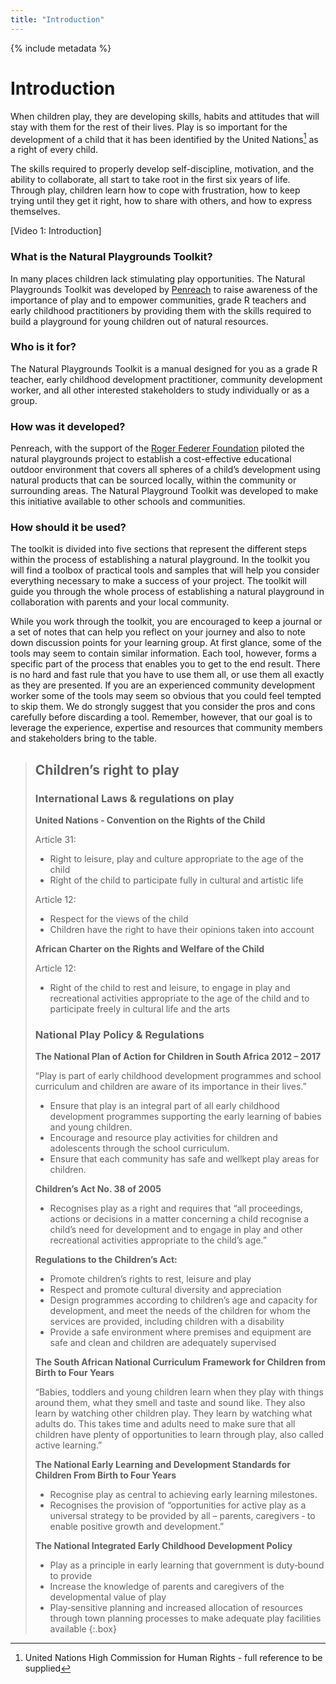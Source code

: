 ```yaml
---
title: "Introduction"
---
```


{% include metadata %}

# Introduction

When children play, they are developing skills, habits and attitudes that will stay with them for the rest of their lives. Play is so important for the development of a child that it has been identified by the United Nations[^1] as a right of every child.

[^1]: United Nations High Commission for Human Rights - full reference to be supplied

The skills required to properly develop self-discipline, motivation, and the ability to collaborate, all start to take root in the first six years of life. Through play, children learn how to cope with frustration, how to keep trying until they get it right, how to share with others, and how to express themselves.

[Video 1: Introduction]

### What is the Natural Playgrounds Toolkit?

In many places children lack stimulating play opportunities. The Natural Playgrounds Toolkit was developed by [Penreach](https://penreach.co.za/) to raise awareness of the importance of play and to empower communities, grade R teachers and early childhood practitioners by providing them with the skills required to build a playground for young children out of natural resources.

### Who is it for?

The Natural Playgrounds Toolkit is a manual designed for you as a grade R teacher, early childhood development practitioner, community development worker, and all other interested stakeholders to study individually or as a group.

### How was it developed?

Penreach, with the support of the [Roger Federer Foundation](https://www.rogerfedererfoundation.org/en/home/) piloted the natural playgrounds project to establish a cost-effective educational outdoor environment that covers all spheres of a child’s development using natural products that can be sourced locally, within the community or surrounding areas. The Natural Playground Toolkit was developed to make this initiative available to other schools and communities.

### How should it be used?

The toolkit is divided into five sections that represent the different steps within the process of establishing a natural playground. In the toolkit you will find a toolbox of practical tools and samples that will help you consider everything necessary to make a success of your project. The toolkit will guide you through the whole process of establishing a natural playground in collaboration with parents and your local community.

While you work through the toolkit, you are encouraged to keep a journal or a set of notes that can help you reflect on your journey and also to note down discussion points for your learning group. At first glance, some of the tools may seem to contain similar information. Each tool, however, forms a specific part of the process that enables you to get to the end result. There is no hard and fast rule that you have to use them all, or use them all exactly as they are presented. If you are an experienced community development worker some of the tools may seem so obvious that you could feel tempted to skip them. We do strongly suggest that you consider the pros and cons carefully before discarding a tool. Remember, however, that our goal is to leverage the experience, expertise and resources that community members and stakeholders bring to the table.

> ## Children’s right to play
> 
> ### International Laws & regulations on play
> 
> **United Nations ‐ Convention on the Rights of the Child**
> 
> Article 31:
> -   Right to leisure, play and culture appropriate to the age of the child
> -   Right of the child to participate fully in cultural and artistic life
> 
> Article 12:
> -   Respect for the views of the child
> -   Children have the right to have their opinions taken into account
> 
> **African Charter on the Rights and Welfare of the Child**
> 
> Article 12:
> -   Right of the child to rest and leisure, to engage in play and recreational activities appropriate to the age of the child and to participate freely in cultural life and the arts
> 
> ### National Play Policy & Regulations
> 
> **The National Plan of Action for Children in South Africa 2012 – 2017**
> 
> “Play is part of early childhood development programmes and school curriculum and children are aware of its importance in their lives.”
> 
> -   Ensure that play is an integral part of all early childhood development programmes supporting the early learning of babies and young children.
> -   Encourage and resource play activities for children and adolescents through the school curriculum.
> -   Ensure that each community has safe and wellkept play areas for children.
> 
> **Children’s Act No. 38 of 2005**
> 
> -   Recognises play as a right and requires that “all proceedings, actions or decisions in a matter concerning a child recognise a child’s need for development and to engage in play and other recreational activities appropriate to the child’s age.”
> 
> **Regulations to the Children’s Act:**
> 
> -   Promote children’s rights to rest, leisure and play
> -   Respect and promote cultural diversity and appreciation
> -   Design programmes according to children’s age and capacity for development, and meet the needs of the children for whom the services are provided, including children with a disability
> -   Provide a safe environment where premises and equipment are safe and clean and children are adequately supervised
> 
> **The South African National Curriculum Framework for Children from Birth to Four Years**
> 
> “Babies, toddlers and young children learn when they play with things around them, what they smell and taste and sound like. They also learn by watching other children play. They learn by watching what adults do. This takes time and adults need to make sure that all children have plenty of opportunities to learn through play, also called active learning.”
> 
> **The National Early Learning and Development Standards for Children From Birth to Four Years**
> 
> -   Recognise play as central to achieving early learning milestones.
> -   Recognises the provision of “opportunities for active play as a universal strategy to be provided by all – parents, caregivers ‐ to enable positive growth and development.”
> 
> **The National Integrated Early Childhood Development Policy**
> 
> -   Play as a principle in early learning that government is duty‐bound to provide
> -   Increase the knowledge of parents and caregivers of the developmental value of play
> -   Play‐sensitive planning and increased allocation of resources through town planning processes to make adequate play facilities available
{:.box}

